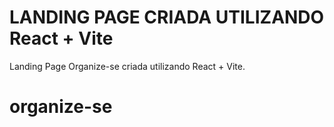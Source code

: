 # LANDING PAGE CRIADA UTILIZANDO React + Vite

Landing Page Organize-se criada utilizando React + Vite.

# organize-se
